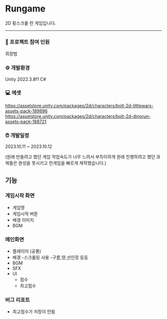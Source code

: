 # Rungame
2D 횡스크롤 런 게임입니다.
***
### 👥 프로젝트 참여 인원

최장범

### ⚙️ 개발환경

Unity 2022.3.8f1
C#

### 💻 에셋

https://assetstore.unity.com/packages/2d/characters/bolt-2d-littlewars-assets-pack-189896
https://assetstore.unity.com/packages/2d/characters/bolt-2d-dinorun-assets-pack-188721

### ⏰ 개발일정

2023.10.11 ~ 2023.10.12

(원래 만들려고 했던 게임 작업속도가 너무 느려서 부득이하게 원래 진행하려고 했던 과제들은 완성을 못시키고 런게임을 빠르게 제작했습니다.)

## 기능
### 게임시작 화면
- 게임명
- 게임시작 버튼
- 배경 이미지
- BGM
### 메인화면
- 플레이어 (공룡)
- 배경
  -스크롤링 사용
  -구름,땅,선인장 등등
- BGM
- SFX
- UI
  - 점수
  - 최고점수
### 버그 리포트
- 최고점수가 저장이 안됨

